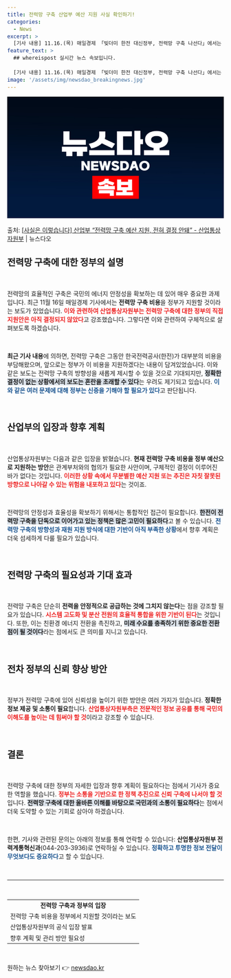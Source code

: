 ```yaml
---
title: 전력망 구축 산업부 예산 지원 사실 확인하기!
categories:
  - News
excerpt: >
  [기사 내용] 11.16.(목) 매일경제 「빚더미 한전 대신정부, 전력망 구축 나선다」에서는 정부가 한전 대…
feature_text: >
  ## whereispost 실시간 뉴스 속보입니다.

  [기사 내용] 11.16.(목) 매일경제 「빚더미 한전 대신정부, 전력망 구축 나선다」에서는 정부가 한전 대…
image: '/assets/img/newsdao_breakingnews.jpg'
---
```


![뉴스다오 속보](/assets/img/newsdao_breakingnews.jpg)

<p>출처: <a href="https://newsdao.kr/2553" rel="dofollow">[사실은 이렇습니다] 산업부 “전력망 구축 예산 지원, 전혀 결정 안돼” - 산업통상자원부</a> | 뉴스다오</p>

<h2 data-ke-size="size26">전력망 구축에 대한 정부의 설명</h2>

<p data-ke-size="size16">&nbsp;</p>

전력망의 효율적인 구축은 국민의 에너지 안정성을 확보하는 데 있어 매우 중요한 과제입니다. 최근 11월 16일 매일경제 기사에서는 <b>전력망 구축 비용</b>을 정부가 지원할 것이라는 보도가 있었습니다. <b><span style="color: #ee2323;">이와 관련하여 산업통상자원부는 전력망 구축에 대한 정부의 직접 지원안은 아직 결정되지 않았다</span></b>고 강조했습니다. 그렇다면 이와 관련하여 구체적으로 살펴보도록 하겠습니다.

<p data-ke-size="size16">&nbsp;</p>

<b>최근 기사 내용</b>에 의하면, 전력망 구축은 그동안 한국전력공사(한전)가 대부분의 비용을 부담해왔으며, 앞으로는 정부가 이 비용을 지원하겠다는 내용이 담겨있었습니다. 이와 같은 보도는 전력망 구축의 방향성을 새롭게 제시할 수 있을 것으로 기대되지만, <b><span style="background-color: #21538527;">정확한 결정이 없는 상황에서의 보도는 혼란을 초래할 수 있다</span></b>는 우려도 제기되고 있습니다. <b><span style="color: #1a5490;">이와 같은 여러 문제에 대해 정부는 신중을 기해야 할 필요가 있다</span></b>고 판단됩니다.

<p data-ke-size="size16">&nbsp;</p>

<h2 data-ke-size="size26">산업부의 입장과 향후 계획</h2>

<p data-ke-size="size16">&nbsp;</p>

산업통상자원부는 다음과 같은 입장을 밝혔습니다. <b>현재 전력망 구축 비용을 정부 예산으로 지원하는 방안</b>은 관계부처와의 협의가 필요한 사안이며, 구체적인 결정이 이루어진 바가 없다는 것입니다. <b><span style="color: #ee2323;">이러한 상황 속에서 무분별한 예산 지원 또는 추진은 자칫 잘못된 방향으로 나아갈 수 있는 위험을 내포하고 있다</span></b>는 것이죠. 

<p data-ke-size="size16">&nbsp;</p>

전력망의 안정성과 효율성을 확보하기 위해서는 통합적인 접근이 필요합니다. <b><span style="background-color: #21538527;">한전이 전력망 구축을 단독으로 이어가고 있는 정책은 많은 고민이 필요하다</span></b>고 볼 수 있습니다. <b><span style="color: #1a5490;">전력망 구축의 방향성과 재원 지원 방식에 대한 기반이 아직 부족한 상황</span></b>에서 향후 계획은 더욱 섬세하게 다룰 필요가 있습니다.

<p data-ke-size="size16">&nbsp;</p>

<h2 data-ke-size="size26">전력망 구축의 필요성과 기대 효과</h2>

<p data-ke-size="size16">&nbsp;</p>

전력망 구축은 단순히 <b>전력을 안정적으로 공급하는 것에 그치지 않는다</b>는 점을 강조할 필요가 있습니다. <b><span style="color: #ee2323;">시스템 고도화 및 분산 전원의 효율적 통합을 위한 기반이 된다</span></b>는 것입니다. 또한, 이는 친환경 에너지 전환을 촉진하고, <b><span style="background-color: #21538527;">미래 수요를 충족하기 위한 중요한 전환점이 될 것이다</span></b>라는 점에서도 큰 의미를 지니고 있습니다.

<p data-ke-size="size16">&nbsp;</p>

<h2 data-ke-size="size26">전차 정부의 신뢰 향상 방안</h2>

<p data-ke-size="size16">&nbsp;</p>

정부가 전력망 구축에 있어 신뢰성을 높이기 위한 방안은 여러 가지가 있습니다. <b>정확한 정보 제공 및 소통이 필요</b>합니다. <b><span style="color: #ee2323;">산업통상자원부측은 전문적인 정보 공유를 통해 국민의 이해도를 높이는 데 힘써야 할 것</span></b>이라고 강조할 수 있습니다. 

<p data-ke-size="size16">&nbsp;</p>

<h2 data-ke-size="size26">결론</h2>

<p data-ke-size="size16">&nbsp;</p>

전력망 구축에 대한 정부의 자세한 입장과 향후 계획이 필요하다는 점에서 기사가 중요한 역할을 했습니다. <b><span style="color: #ee2323;">정부는 소통을 기반으로 한 정책 추진으로 신뢰 구축에 나서야 할 것</span></b>입니다. <b><span style="background-color: #21538527;">전력망 구축에 대한 올바른 이해를 바탕으로 국민과의 소통이 필요하다</span></b>는 점에서 더욱 도약할 수 있는 기회로 삼아야 하겠습니다.

<p data-ke-size="size16">&nbsp;</p>

한편, 기사와 관련된 문의는 아래의 정보를 통해 연락할 수 있습니다: <b>산업통상자원부 전력계통혁신과</b>(044-203-3936)로 연락하실 수 있습니다. <b><span style="color: #1a5490;">정확하고 투명한 정보 전달이 무엇보다도 중요하다</span></b>고 할 수 있습니다.

<p data-ke-size="size16">&nbsp;</p>

<hr>

<p data-ke-size="size16">&nbsp;</p>

<table style="width:100%;">
  <tr>
    <td style="text-align: center; height: 17px;"><b>전력망 구축과 정부의 입장</b></td>
  </tr>
  <tr>
    <td>전력망 구축 비용을 정부에서 지원할 것이라는 보도</td>
  </tr>
  <tr>
    <td>산업통상자원부의 공식 입장 발표</td>
  </tr>
  <tr>
    <td>향후 계획 및 관리 방안 필요성</td>
  </tr>
</table>

<p data-ke-size="size16">&nbsp;</p> 

원하는 뉴스 찾아보기 👉 <a href="https://newsdao.kr" rel="dofollow">newsdao.kr</a>


